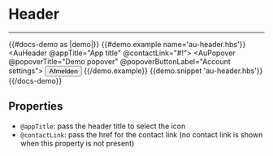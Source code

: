 # Header

---

{{#docs-demo as |demo|}}
  {{#demo.example name='au-header.hbs'}}
    <AuHeader @appTitle="App title" @contactLink="#!">
      <AuPopover @popoverTitle="Demo popover" @popoverButtonLabel="Account settings">
        <button class="au-c-popover__item">
          Afmelden
        </button>
      </AuPopover>
    </AuHeader>
  {{/demo.example}}
  {{demo.snippet 'au-header.hbs'}}
{{/docs-demo}}

## Properties
- `@appTitle`: pass the header title to select the icon
- `@contactLink`: pass the href for the contact link (no contact link is shown when this property is not present)
